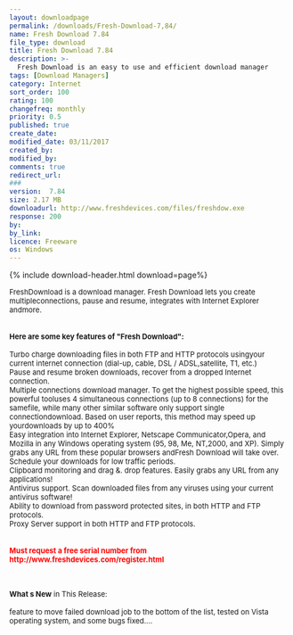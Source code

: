```yaml
---
layout: downloadpage
permalink: /downloads/Fresh-Download-7,84/
name: Fresh Download 7.84
file_type: download
title: Fresh Download 7.84
description: >-
  Fresh Download is an easy to use and efficient download manager 
tags: [Download Managers]
category: Internet
sort_order: 100
rating: 100
changefreq: monthly
priority: 0.5
published: true
create_date: 
modified_date: 03/11/2017
created_by: 
modified_by: 
comments: true
redirect_url: 
### 
version:  7.84
size: 2.17 MB
downloadurl: http://www.freshdevices.com/files/freshdow.exe
response: 200
by: 
by_link: 
licence: Freeware
os: Windows
---
```


{% include download-header.html download=page%}

<p style="fix-download-text !important">
<p><font size="2"><p>FreshDownload is a download manager. Fresh Download lets you create multipleconnections, pause and resume, integrates with Internet Explorer andmore.<br />
<br />
<br />
<span><strong>Here are some key features of "Fresh Download":</strong></span><br />
<br />
Turbo charge downloading files in both FTP and HTTP protocols usingyour current internet connection (dial-up, cable, DSL / ADSL,satellite, T1, etc.) <br />
Pause and resume broken downloads, recover from a dropped Internet connection. <br />
Multiple connections download manager. To get the highest possible speed, this powerful tooluses 4 simultaneous connections (up to 8 connections) for the samefile, while many other similar software only support single connectiondownload. Based on user reports, this method may speed up yourdownloads by up to 400% <br />
Easy integration into Internet Explorer, Netscape Communicator,Opera, and Mozilla in any Windows operating system (95, 98, Me, NT,2000, and XP). Simply grabs any URL from these popular browsers andFresh Download will take over. <br />
Schedule your downloads for low traffic periods. <br />
Clipboard monitoring and drag &amp;. drop features. Easily grabs any URL from any applications! <br />
Antivirus support. Scan downloaded files from any viruses using your current antivirus software! <br />
Ability to download from password protected sites, in both HTTP and FTP protocols. <br />
Proxy Server support in both HTTP and FTP protocols. <br />
<br />
<br />
<strong><font color="#ff0000">Must request a free serial number from http://www.freshdevices.com/register.html</font></strong> </p>
<div class="celltext_big"><br />
<br />
<strong>What s New</strong> in This Release:<br />
<br />
feature to move failed download job to the bottom of the list, tested on Vista operating system, and some bugs fixed....</div></p></p>
